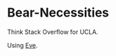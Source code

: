 Bear-Necessities
================

Think Stack Overflow for UCLA.

Using [Eve](http://python-eve.org/).
